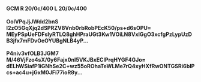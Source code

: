 #### GCM R 20/0c/400 L 20/0c/400
**OolVPqJjJWdd2bnS**<br/>**I2zO5GqXjq2dSPRZV8Vnb0rbRobPEcK50/ps+d6sOPU=**<br/>**MEyPSpUeFDFslyRTLQ8ghHPraUGt3Kw1VOiLN8VxlGgO3xcfgPzLypUzDB3jfx7mFDvOeOYUBgNLB4yP...**<br/><br/>
**P4niv3vfOLB3JGM7**<br/>**M/46VjFzo4sX/0y6Fajx0nI5VKJBxEClPrqHYGF4GJo=**<br/>**dELhWSiafP1iGNhSe2C+wz55oROhaTeWLMe7rQ4xyHXfRwONTGSRi6blPcs+ac4u+jGxM0JFi77ioR8y...**